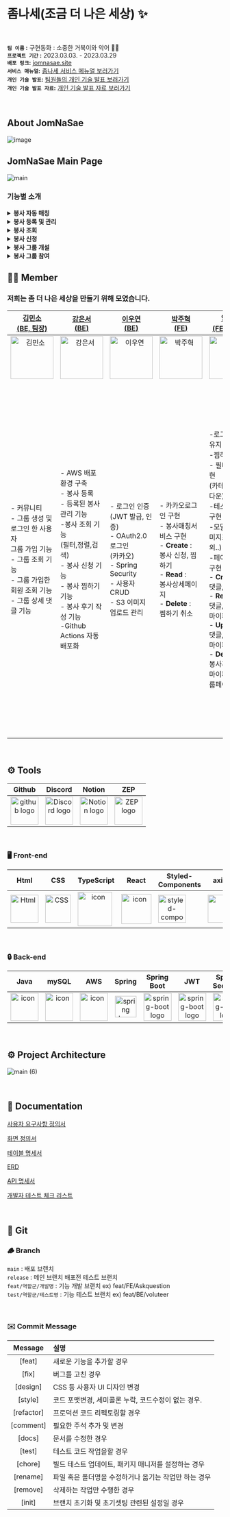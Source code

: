 # 좀나세(조금 더 나은 세상) :sparkles: 

<br/>

**`팀 이름` :**  구현동화 : 소중한 거북이와 악어 🐢🐊<br/>
**`프로젝트 기간` :** 2023.03.03. - 2023.03.29<br/>
**`배포 링크`:** [jomnasae.site](http://main014-bucket.s3-website.ap-northeast-2.amazonaws.com/) <br/>
**`서비스 매뉴얼`:** [좀나세 서비스 메뉴얼 보러가기](https://www.miricanvas.com/v/11w2m9f) <br/>
**`개인 기술 발표`:** [팀원들의 개인 기술 발표 보러가기](https://youtu.be/NntrXZBIWEA) <br/>
**`개인 기술 발표 자료`:** [개인 기술 발표 자료 보러가기](https://www.miricanvas.com/v/11w6li8) <br/>



<br/>

## About JomNaSae
![image](https://user-images.githubusercontent.com/62414231/228397430-d645f09c-621b-4ee5-9143-aa39267429e6.png)

## JomNaSae Main Page
![main](https://user-images.githubusercontent.com/88031716/228534048-52e7e6cb-755a-404d-9302-15b5d5cb0cfe.gif)

### 기능별 소개

<details>
<summary><b>봉사 자동 매칭</b></summary>
<div markdown="1"><br/>

![봉사 성향 테스트](https://user-images.githubusercontent.com/88031716/228540661-879cb369-5460-4a1c-980d-c7dcb1d0ca21.gif)

- 사용자가 어떤 봉사가 사용자한테 맞을지 궁금할때 봉사 자동 매칭 기능으로 봉사를 추천해 줄 수 있습니다.

</div>
</details>
<details>
<summary><b>봉사 등록 및 관리</b></summary>
<div markdown="1"><br/>

![봉사등록 및 관리](https://user-images.githubusercontent.com/88031716/228536375-c1f90888-74fa-4bfe-a9d6-7b51955ffbfc.gif)

- 기관으로 회원가입후, 메인 네비게이션에서 봉사활동 등록하기를 클릭해 봉사활동을 등록 할 수 있습니다.

- 로그인후 메인 네비게이션에서 마이페이지에서 내 게시물 관리, 등록된 봉사활동의 신청자를 조회 할 수 있습니다.

</div>
</details>
<details>
<summary><b>봉사 조회</b></summary>
<div markdown="1"><br/>

![봉사 조회](https://user-images.githubusercontent.com/88031716/228537703-04117ea5-d2da-4104-a416-7eefe576580f.gif)

- 사용자가 봉사 카테고리(어린이, 장애인, 노인, 동물, 환경)을 클릭하여 카테고리에 맞는 봉사활동을 조회할 수 있습니다.
- 사용자가 검색창에 봉사명 혹은, 지역별로 필터링 하여 봉사활동을 조회 할 수 있습니다.

</div>
</details>
<details>
<summary><b>봉사 신청</b></summary>
<div markdown="1"><br/>

![봉사 신청](https://user-images.githubusercontent.com/88031716/228538391-074a4954-d976-4f94-9aac-78722c94e7bd.gif)

- 로그인한 사용자가 원하는 봉사활동을 클릭하여, 봉사활동 상세에 나도 할래 버튼을 클릭하면 신청이 가능합니다.
- 로그인한 사용자가 마이페이지에서 봉사활동을 신청한 봉사활동을 관리, 취소가 가능합니다.
- 봉사신청 완료후 봉사를 참가 하게 되면 봉사점수를 얻게 되며 봉사 상세에서 후기를 작성 할 수 있습니다.
</div>
</details>
<details>
<summary><b>봉사 그룹 개설</b></summary>
<div markdown="1"><br/>

![봉사 그룹 개설](https://user-images.githubusercontent.com/88031716/228539300-04d82a04-038f-4dbe-9a53-76016cb8cb8b.gif)

- 봉사 포인트가 15점인 사용자가 그룹을 개설 할 수 있으며, 그룹을 개설하게 되면 그룹장 뱃지를 얻게 됩니다.
- 봉사 성향이 비슷한 사용자 끼리 만나 커뮤니티를 형성 할 수 있습니다.
</div>
</details>
<details>
<summary><b>봉사 그룹 참여</b></summary>
<div markdown="1"><br/>

![봉사 그룹 참여](https://user-images.githubusercontent.com/88031716/228540053-66a61556-9940-4acc-a87d-ec2c367bb497.gif)

- 로그인한 사용자가 메인 네비게이션 메뉴에서 커뮤니티를 클릭후 원하는 그룹을 선택해 함께 하기 버튼을 누르게 되면 가입이 됩니다.
- 그룹에 가입한 사용자는 그룹의 커뮤니케이션 기능인 댓글로 다른 사용자들과 소통이 가능 합니다.
</div>
</details>

## 🧑‍💻 Member
### 저희는 좀 더 나은 세상을 만들기 위해 모였습니다. <br/>

| [김민소<br>(BE, 팀장)](https://github.com/kms310272) | [강은서<br>(BE)](https://github.com/kdmstj) | [이우연<br>(BE)](https://github.com/2uyyn2) | [박주혁<br>(FE)](https://github.com/Juhyuk-Park) | [임성은<br>(FE, 부팀장)](https://github.com/Limcroco) | [장지우<br>(FE)](https://github.com/Juhyuk-Park) |
| :---: | :---: | :---: | :---: | :---: | :---: |
| <img alt="김민소" src="https://avatars.githubusercontent.com/u/88031716?v=4" height="100" width="100"> | <img alt="강은서" src="https://avatars.githubusercontent.com/u/62414231?v=4" height="100" width="100"> | <img alt="이우연" src="https://avatars.githubusercontent.com/u/115993576?v=4" height="100" width="100"> | <img alt="박주혁" src="https://avatars.githubusercontent.com/u/116047633?v=4" height="100" width="100"> | <img alt="임성은" src="https://avatars.githubusercontent.com/u/100519978?v=4" height="100" width="100"> | <img alt="장지우" src="https://avatars.githubusercontent.com/u/104891203?v=4" height="100" width="100"> 
|<p align="left">- 커뮤니티 <br/> - 그룹 생성 및 <br/> 로그인 한 사용자 <br/>그룹 가입 기능<br/>- 그룹 조회 기능  <br/>- 그룹 가입한 회원 조회 기능<br/>- 그룹 상세 댓글 기능</p> |<p align="left">- AWS 배포 환경 구축<br/>- 봉사 등록<br/>- 등록된 봉사 관리 기능<br/>-봉사 조회 기능<br/>(필터,정렬,검색)<br/>- 봉사 신청 기능<br/>- 봉사 찜하기 기능<br/>- 봉사 후기 작성 기능<br/>-Github Actions 자동배포화<br/></p>|<p align="left">- 로그인 인증<br/>(JWT 발급, 인증)<br/>- OAuth2.0 로그인<br/>(카카오)<br/>- Spring Security<br/>- 사용자 CRUD<br/>- S3 이미지 업로드 관리<br/></p>|<p align="left">- 카카오로그인 구현<br/>- 봉사매칭서비스 구현<br/>- **Create** :</br>봉사 신청, 찜하기</br>- **Read** :</br>봉사상세페이지</br>- **Delete** :</br>찜하기 취소</p>|<p align="left">-로그인 전역 유지 구현</br>-찜하기 유지</br>- 필터,정렬 구현</br>(카테고리,드롭다운)</br>-테스트 기능 구현</br>-모달구현(이미지프리뷰 외..)</br>-페이지네이션 구현 </br>- **Create** :</br>댓글,봉사후기</br>- **Read** :</br>댓글,봉사후기,마이페이지</br>- **Update** :</br>댓글,봉사후기,마이페이지</br>- **Delete** :</br>봉사후기,댓글,마이페이지, 그룹페이지</p></p>|<p align="left">- 메인 페이지 구현</br>- About 페이지 구현</br>- 404 페이지 구현</br>- 전체 Form data 관리</br>- Header, Footer 구현</br>- 카카오 톡상담, 공유하기 연동</br>- 봉사 검색</br>- 필터 기능</br>(내가 쓴 댓글)</br>- 로딩 및 에러창 구현</br>- **Create** :</br>    로그인(기업, 개인),</br>회원가입, 이미지(S3),</br>봉사 등록, 그룹 등록</br>- **Read** :</br>봉사 목록, 그룹 목록,</br>그룹 상세</br>- **Update** :</br>    회원정보 수정</br>(기업, 개인)</br>- **Delete** :</br>   회원 탈퇴기능</p>


<br/>

## <span style=""> ⚙️ **Tools** </span>
| Github | Discord |Notion|ZEP|
| :---: | :---: |:---:|:---:|
| <img alt="github logo" src="https://techstack-generator.vercel.app/github-icon.svg" width="65" height="65"> | <img alt="Discord logo" src="https://assets-global.website-files.com/6257adef93867e50d84d30e2/62595384e89d1d54d704ece7_3437c10597c1526c3dbd98c737c2bcae.svg" height="65" width="65"> |<img alt="Notion logo" src="https://www.notion.so/cdn-cgi/image/format=auto,width=640,quality=100/front-static/shared/icons/notion-app-icon-3d.png" height="65" width="65">|<img alt="ZEP logo" src="https://yt3.googleusercontent.com/jCFZ68VFF9Eb-8pGlSnPz9vspShDQbplbp7S049fR4c8bfYxmlTEmBq9TOboJMuCLoFdmxJY=s176-c-k-c0x00ffffff-no-rj" height="65" width="65">|

<br/>

### <span style=""> 🖥 **Front-end** </span>
| Html | CSS | TypeScript | React | Styled-<br>Components | axios | prettier | ESLint | S3 |
| :---: | :---: | :---: | :---: | :---: | :---: | :---: | :---: | :---: |
| <img alt="Html" src ="https://upload.wikimedia.org/wikipedia/commons/thumb/6/61/HTML5_logo_and_wordmark.svg/440px-HTML5_logo_and_wordmark.svg.png" width="65" height="65" /> | <div style="display: flex; align-items: flex-start;"><img src="https://user-images.githubusercontent.com/111227745/210204643-4c3d065c-59ec-481d-ac13-cea795730835.png" alt="CSS" width="60" height="65" /></div> | <div style="display: flex; align-items: flex-start;"><div style="display: flex; align-items: flex-start;"><img src="https://techstack-generator.vercel.app/ts-icon.svg" alt="icon" width="80" height="80" /></div> | <div style="display: flex; align-items: flex-start;"><img src="https://techstack-generator.vercel.app/react-icon.svg" alt="icon" width="70" height="70" /></div> | <div style="display: flex; align-items: flex-start;"><img src="https://www.styled-components.com/atom.png" alt="styled-components icon" width="65" height="65" /></div> | <div style="display: flex; align-items: flex-start;"><img src="https://axios-http.com/assets/logo.svg" width="65" height="65"/></div> | <div style="display: flex; align-items: flex-start;"><img src="https://techstack-generator.vercel.app/prettier-icon.svg" alt="icon" width="71" height="71" /></div>| <div style="display: flex; align-items: flex-start;"><img src="https://techstack-generator.vercel.app/eslint-icon.svg" alt="icon" width="73" height="73" /></div> |  <div style="display: flex; align-items: flex-start;"><img src="https://upload.wikimedia.org/wikipedia/commons/thumb/b/bc/Amazon-S3-Logo.svg/1200px-Amazon-S3-Logo.svg.png" alt="icon" width="65" height="65" /></div> | 


<br/>

### <span style="">🔒  **Back-end** </span>
| Java | mySQL | AWS | Spring | Spring<br>Boot | JWT|Spring<br/>Security
| :---: | :---: | :---: | :---: | :---: | :---: | :---: |
| <div style="display: flex; align-items: flex-start;"><img src="https://techstack-generator.vercel.app/java-icon.svg" alt="icon" width="65" height="65" /></div> | <div style="display: flex; align-items: flex-start;"><img src="https://techstack-generator.vercel.app/mysql-icon.svg" alt="icon" width="65" height="65" /></div> | <div style="display: flex; align-items: flex-start;"><img src="https://techstack-generator.vercel.app/aws-icon.svg" alt="icon" width="65" height="65" /></div> | <img alt="spring logo" src="https://www.vectorlogo.zone/logos/springio/springio-icon.svg" height="50" width="50" > | <img alt="spring-boot logo" src="https://t1.daumcdn.net/cfile/tistory/27034D4F58E660F616" width="65" height="65" > | <img alt="spring-boot logo" src="https://play-lh.googleusercontent.com/3C-hB-KWoyWzZjUnRsXUPu-bqB3HUHARMLjUe9OmPoHa6dQdtJNW30VrvwQ1m7Pln3A" width="65" height="65" >| <img alt="spring-boot logo" src="https://blog.kakaocdn.net/dn/dIQDQP/btqZ09ESd8T/0ibqtotW52OaJS8HznXDQK/img.png" width="65" height="65" >|

<br/>

## <span style=""> ⚙️ **Project Architecture** </span>
![main (6)](https://user-images.githubusercontent.com/115993576/228547761-ca499f52-b86c-4285-b173-f8abb4a6dc9d.png)


<br/>

## :notebook: Documentation
[사용자 요구사항 정의서](https://docs.google.com/spreadsheets/d/1a2mPp-aHX2ZtKxpZODTXdB32jx8wEgU-qwEKKoZK96E/edit?usp=sharing)

[화면 정의서](https://docs.google.com/spreadsheets/d/1diyZCDXtD4uy7uxghARHBWdQ6GP7Xe6cHnMXqCVPTbE/edit?usp=sharing)

[테이블 명세서](https://docs.google.com/spreadsheets/d/1bZMTka87Bo2Xr0J5iPaPhBehiibfbZURot4m6X12Cs8/edit?usp=sharing)

[ERD](https://dbdiagram.io/d/64058b2e296d97641d85a3df)

[API 명세서](https://documenter.getpostman.com/view/24688542/2s93JutNq9#a7c2003a-7e01-4dfb-8059-361cae7af8f2)

[개발자 테스트 체크 리스트](https://codestates.notion.site/741862f21b964b7e8ce68d86d9c5cdc6)

<br/>

## :sloth: Git
### :wood: Branch
`main` : 배포 브랜치 <br/>
`release` : 메인 브랜치 배포전 테스트 브랜치 <br/>
`feat/역할군/개발명` : 기능 개발 브랜치 ex) feat/FE/Askquestion  
`test/역할군/테스트명` : 기능 테스트 브랜치 ex) feat/BE/voluteer



<br/>

### ✉️ Commit  Message

|Message|설명|
|:---:|:---|
|[feat]|새로운 기능을 추가할 경우|
|[fix]|버그를 고친 경우|
|[design]|CSS 등 사용자 UI 디자인 변경|
|[style]|코드 포맷변경, 세미콜론 누락, 코드수정이 없는 경우.|
|[refactor] |프로덕션 코드 리펙토링할 경우|
|[comment]|필요한 주석 추가 및 변경|
|[docs]|문서를 수정한 경우|
|[test]|테스트 코드 작업을할 경우|
|[chore]|빌드 테스트 업데이트, 패키지 매니저를 설정하는 경우|
|[rename]|파일 혹은 폴더명을 수정하거나 옮기는 작업만 하는 경우|
|[remove]|삭제하는 작업만 수행한 경우|
|[init]|브랜치 초기화 및 초기셋팅 관련된 설정일 경우|
